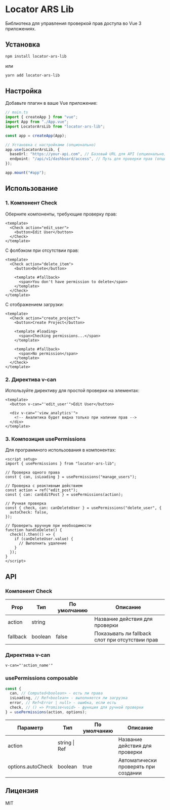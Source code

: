 # Locator ARS Lib

Библиотека для управления проверкой прав доступа во Vue 3 приложениях.

## Установка

```bash
npm install locator-ars-lib
```

или

```bash
yarn add locator-ars-lib
```

## Настройка

Добавьте плагин в ваше Vue приложение:

```typescript
// main.ts
import { createApp } from "vue";
import App from "./App.vue";
import LocatorArsLib from "locator-ars-lib";

const app = createApp(App);

// Установка с настройками (опционально)
app.use(LocatorArsLib, {
  baseUrl: "https://your-api.com", // Базовый URL для API (опционально)
  endpoint: "/api/v1/dashboard/access", // Путь для проверки прав (опционально)
});

app.mount("#app");
```

## Использование

### 1. Компонент Check

Оберните компоненты, требующие проверку прав:

```vue
<template>
  <Check action="edit_user">
    <button>Edit User</button>
  </Check>
</template>
```

С фолбэком при отсутствии прав:

```vue
<template>
  <Check action="delete_item">
    <button>Delete</button>

    <template #fallback>
      <span>You don't have permission to delete</span>
    </template>
  </Check>
</template>
```

С отображением загрузки:

```vue
<template>
  <Check action="create_project">
    <button>Create Project</button>

    <template #loading>
      <span>Checking permissions...</span>
    </template>

    <template #fallback>
      <span>No permission</span>
    </template>
  </Check>
</template>
```

### 2. Директива v-can

Используйте директиву для простой проверки на элементах:

```vue
<template>
  <button v-can="'edit_user'">Edit User</button>

  <div v-can="'view_analytics'">
    <!-- Аналитика будет видна только при наличии прав -->
  </div>
</template>
```

### 3. Композиция usePermissions

Для программного использования в компонентах:

```vue
<script setup>
import { usePermissions } from "locator-ars-lib";

// Проверка одного права
const { can, isLoading } = usePermissions("manage_users");

// Проверка с реактивным действием
const action = ref("edit_post");
const { can: canEditPost } = usePermissions(action);

// Ручная проверка
const { check, can: canDeleteUser } = usePermissions("delete_user", {
  autoCheck: false,
});

// Проверить вручную при необходимости
function handleDelete() {
  check().then(() => {
    if (canDeleteUser.value) {
      // Выполнить удаление
    }
  });
}
</script>
```

## API

### Компонент Check

| Prop     | Тип     | По умолчанию | Описание                                        |
| -------- | ------- | ------------ | ----------------------------------------------- |
| action   | string  |              | Название действия для проверки                  |
| fallback | boolean | false        | Показывать ли fallback слот при отсутствии прав |

### Директива v-can

```vue
v-can="'action_name'"
```

### usePermissions composable

```typescript
const {
  can, // Computed<boolean> - есть ли права
  isLoading, // Ref<boolean> - выполняется ли загрузка
  error, // Ref<Error | null> - ошибка, если есть
  check, // () => Promise<void> - функция для ручной проверки
} = usePermissions(action, options);
```

| Параметр          | Тип                   | По умолчанию | Описание                             |
| ----------------- | --------------------- | ------------ | ------------------------------------ |
| action            | string \| Ref<string> |              | Название действия для проверки       |
| options.autoCheck | boolean               | true         | Автоматически проверять при создании |

## Лицензия

MIT
